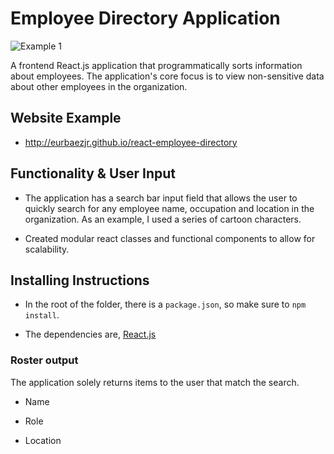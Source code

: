 # Employee Directory Application

![Example 1](./media/demo.gif) 

A frontend React.js application that programmatically sorts information about employees. The application's core focus is to view non-sensitive data about other employees in the organization. 

## Website Example

* http://eurbaezjr.github.io/react-employee-directory

## Functionality & User Input

* The application has a search bar input field that allows the user to quickly search for any employee name, occupation and location in the organization. As an example, I used a series of cartoon characters.

* Created modular react classes and functional components to allow for scalability.

## Installing Instructions

* In the root of the folder, there is a `package.json`, so make sure to `npm install`.

* The dependencies are, [React.js](https://reactjs.org/) 

### Roster output

The application solely returns items to the user that match the search.

  * Name

  * Role

  * Location